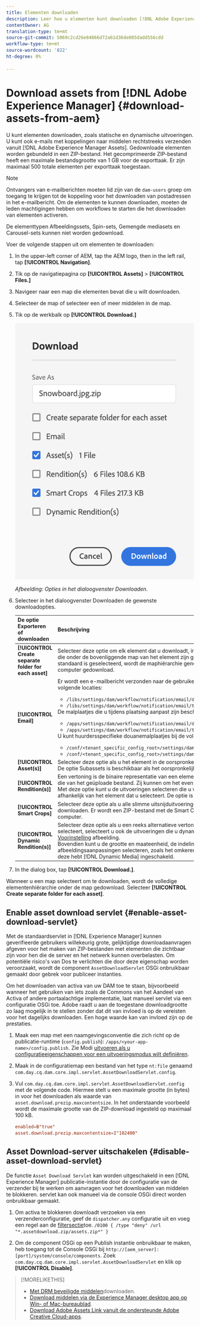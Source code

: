 ```yaml
---
title: Elementen downloaden
description: Leer hoe u elementen kunt downloaden [!DNL Adobe Experience Manager] en de downloadfunctionaliteit kunt in- of uitschakelen.
contentOwner: AG
translation-type: tm+mt
source-git-commit: 5069c2cd26e84866d72a61d36de085dadd556cdd
workflow-type: tm+mt
source-wordcount: '822'
ht-degree: 0%

---
```



# Download assets from [!DNL Adobe Experience Manager] {#download-assets-from-aem}

U kunt elementen downloaden, zoals statische en dynamische uitvoeringen. U kunt ook e-mails met koppelingen naar middelen rechtstreeks verzenden vanuit [!DNL Adobe Experience Manager Assets]. Gedownloade elementen worden gebundeld in een ZIP-bestand. Het gecomprimeerde ZIP-bestand heeft een maximale bestandsgrootte van 1 GB voor de exporttaak. Er zijn maximaal 500 totale elementen per exporttaak toegestaan.

>[!NOTE]
>
>Ontvangers van e-mailberichten moeten lid zijn van de `dam-users` groep om toegang te krijgen tot de koppeling voor het downloaden van postadressen in het e-mailbericht. Om de elementen te kunnen downloaden, moeten de leden machtigingen hebben om workflows te starten die het downloaden van elementen activeren.

De elementtypen Afbeeldingssets, Spin-sets, Gemengde mediasets en Carousel-sets kunnen niet worden gedownload.

Voer de volgende stappen uit om elementen te downloaden:

1. In the upper-left corner of AEM, tap the AEM logo, then in the left rail, tap **[!UICONTROL Navigation]**.
1. Tik op de navigatiepagina op **[!UICONTROL Assets]** > **[!UICONTROL Files.]**
1. Navigeer naar een map die elementen bevat die u wilt downloaden.
1. Selecteer de map of selecteer een of meer middelen in de map.
1. Tik op de werkbalk op **[!UICONTROL Download.]**

   ![Beschikbare opties voor het downloaden van Experience Manager-elementen](/help/assets/assets/asset-download1.png)

   *Afbeelding: Opties in het dialoogvenster Downloaden.*

1. Selecteer in het dialoogvenster Downloaden de gewenste downloadopties.

   | De optie Exporteren of downloaden | Beschrijving |
   |---|---|
   | **[!UICONTROL Create separate folder for each asset]** | Selecteer deze optie om elk element dat u downloadt, inclusief elementen, op te nemen in onderliggende mappen die onder de bovenliggende map van het element zijn genest in één map op uw lokale computer. Als deze optie niet standaard is geselecteerd, wordt de maphiërarchie genegeerd en worden alle elementen naar één map op uw lokale computer gedownload. |
   | **[!UICONTROL Email]** | Er wordt een e-mailbericht verzonden naar de gebruiker. De standaard e-mailsjablonen zijn beschikbaar op de volgende locaties:<ul><li>`/libs/settings/dam/workflow/notification/email/downloadasset`.</li><li>`/libs/settings/dam/workflow/notification/email/transientworkflowcompleted`.</li></ul> De malplaatjes die u tijdens plaatsing aanpast zijn beschikbaar bij de volgende plaatsen: <ul><li>`/apps/settings/dam/workflow/notification/email/downloadasset`.</li><li>`/apps/settings/dam/workflow/notification/email/transientworkflowcompleted`.</li></ul>U kunt huurdersspecifieke douanemalplaatjes bij de volgende plaatsen opslaan:<ul><li>`/conf/<tenant_specific_config_root>/settings/dam/workflow/notification/email/downloadasset`.</li><li>`/conf/<tenant_specific_config_root>/settings/dam/workflow/notification/email/transientworkflowcompleted`.</li></ul> |
   | **[!UICONTROL Asset(s)]** | Selecteer deze optie als u het element in de oorspronkelijke vorm zonder vertoningen wilt downloaden.<br>De optie Subassets is beschikbaar als het oorspronkelijke element subassets heeft. |
   | **[!UICONTROL Rendition(s)]** | Een vertoning is de binaire representatie van een element. Elementen hebben een primaire representatie, namelijk die van het geüploade bestand. Zij kunnen om het even welk aantal vertegenwoordiging hebben. <br> Met deze optie kunt u de uitvoeringen selecteren die u wilt downloaden. Welke uitvoeringen beschikbaar zijn, is afhankelijk van het element dat u selecteert. De optie is beschikbaar als het element uitvoeringen heeft. |
   | **[!UICONTROL Smart Crops]** | Selecteer deze optie als u alle slimme uitsnijduitvoeringen van het geselecteerde element vanuit AEM wilt downloaden. Er wordt een ZIP-bestand met de Smart Crop-uitvoeringen gemaakt en gedownload naar uw lokale computer. |
   | **[!UICONTROL Dynamic Rendition(s)]** | Selecteer deze optie als u een reeks alternatieve vertoningen in real-time wilt genereren. Wanneer u deze optie selecteert, selecteert u ook de uitvoeringen die u dynamisch wilt maken door een optie te selecteren in de lijst [Voorinstelling](image-presets.md) afbeelding. <br>Bovendien kunt u de grootte en maateenheid, de indeling, de kleurruimte, de resolutie en eventuele optionele afbeeldingsaanpassingen selecteren, zoals het omkeren van de afbeelding. De optie is alleen beschikbaar als u deze hebt [!DNL Dynamic Media] ingeschakeld. |

1. In the dialog box, tap **[!UICONTROL Download.]**.

Wanneer u een map selecteert om te downloaden, wordt de volledige elementenhiërarchie onder de map gedownload. Selecteer **[!UICONTROL Create separate folder for each asset]**.

## Enable asset download servlet {#enable-asset-download-servlet}

Met de standaardservlet in [!DNL Experience Manager] kunnen geverifieerde gebruikers willekeurig grote, gelijktijdige downloadaanvragen afgeven voor het maken van ZIP-bestanden met elementen die zichtbaar zijn voor hen die de server en het netwerk kunnen overbelasten. Om potentiële risico&#39;s van Dos te verlichten die door deze eigenschap worden veroorzaakt, wordt de component `AssetDownloadServlet` OSGi onbruikbaar gemaakt door gebrek voor publiceer instanties.

Om het downloaden van activa van uw DAM toe te staan, bijvoorbeeld wanneer het gebruiken van iets zoals de Commons van het Aandeel van Activa of andere portaalachtige implementatie, laat manueel servlet via een configuratie OSGi toe. Adobe raadt u aan de toegestane downloadgrootte zo laag mogelijk in te stellen zonder dat dit van invloed is op de vereisten voor het dagelijks downloaden. Een hoge waarde kan van invloed zijn op de prestaties.

1. Maak een map met een naamgevingsconventie die zich richt op de publicatie-runtime (`config.publish`): `/apps/<your-app-name>/config.publish`. Zie Modi [uitvoeren als u configuratieeigenschappen voor een uitvoeringsmodus wilt definiëren](/help/sites-deploying/configure-runmodes.md#defining-configuration-properties-for-a-run-mode).
1. Maak in de configuratiemap een bestand van het type `nt:file` genaamd `com.day.cq.dam.core.impl.servlet.AssetDownloadServlet.config`.
1. Vul `com.day.cq.dam.core.impl.servlet.AssetDownloadServlet.config` met de volgende code. Hiermee stelt u een maximale grootte (in bytes) in voor het downloaden als waarde van `asset.download.prezip.maxcontentsize`. In het onderstaande voorbeeld wordt de maximale grootte van de ZIP-download ingesteld op maximaal 100 kB.

   ```conf
   enabled=B"true"
   asset.download.prezip.maxcontentsize=I"102400"
   ```

## Asset Download-server uitschakelen {#disable-asset-download-servlet}

De functie `Asset Download Servlet` kan worden uitgeschakeld in een [!DNL Experience Manager] publicatie-instantie door de configuratie van de verzender bij te werken om aanvragen voor het downloaden van middelen te blokkeren. servlet kan ook manueel via de console OSGi direct worden onbruikbaar gemaakt.

1. Om activa te blokkeren downloadt verzoeken via een verzenderconfiguratie, geef de `dispatcher.any` configuratie uit en voeg een regel aan de [filtersectie](https://docs.adobe.com/content/help/en/experience-manager-dispatcher/using/configuring/dispatcher-configuration.html#defining-a-filter)toe. `/0100 { /type "deny" /url "*.assetdownload.zip/assets.zip*" }`

1. Om de component OSGi op een Publish instantie onbruikbaar te maken, heb toegang tot de Console OSGi bij `http://[aem_server]:[port]/system/console/components`. Zoek `com.day.cq.dam.core.impl.servlet.AssetDownloadServlet` en klik op **[!UICONTROL Disable]**.

>[!MORELIKETHIS]
>
>* [Met DRM beveiligde middelen](drm.md)downloaden.
>* [Download middelen via de Experience Manager desktop app op Win- of Mac-bureaublad](https://docs.adobe.com/content/help/en/experience-manager-desktop-app/using/using.html#download-assets).
>* [Download Adobe Assets Link vanuit de ondersteunde Adobe Creative Cloud-apps](https://helpx.adobe.com/nl/enterprise/using/manage-assets-using-adobe-asset-link.html).

